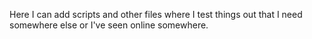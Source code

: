 Here I can add scripts and other files where I test things out that I need somewhere else or I've seen online somewhere. 
